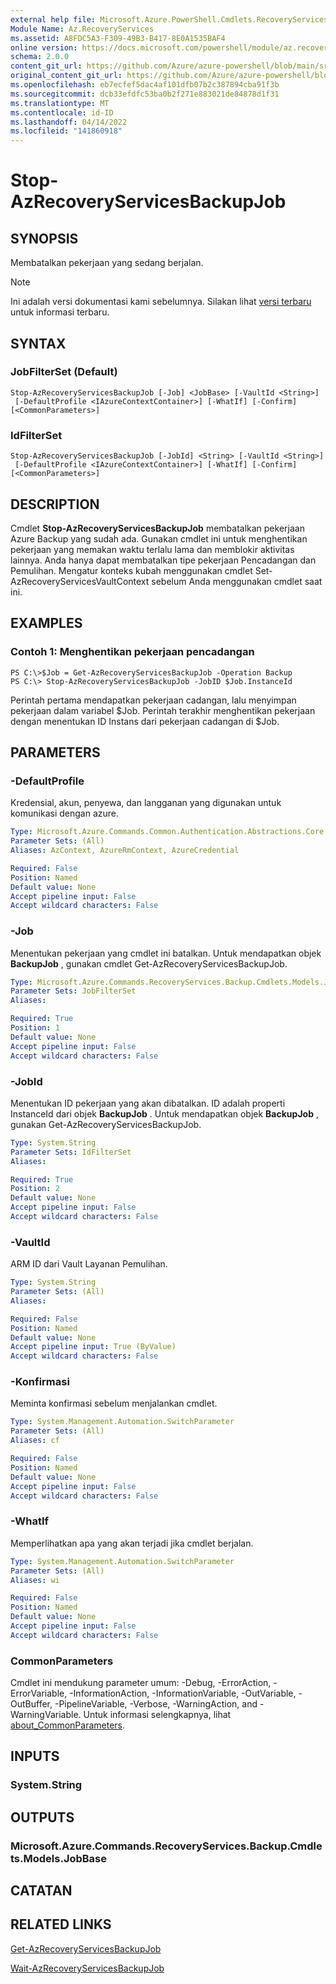 ```yaml
---
external help file: Microsoft.Azure.PowerShell.Cmdlets.RecoveryServices.Backup.dll-Help.xml
Module Name: Az.RecoveryServices
ms.assetid: A8FDC5A3-F309-49B3-B417-8E0A1535BAF4
online version: https://docs.microsoft.com/powershell/module/az.recoveryservices/stop-azrecoveryservicesbackupjob
schema: 2.0.0
content_git_url: https://github.com/Azure/azure-powershell/blob/main/src/RecoveryServices/RecoveryServices/help/Stop-AzRecoveryServicesBackupJob.md
original_content_git_url: https://github.com/Azure/azure-powershell/blob/main/src/RecoveryServices/RecoveryServices/help/Stop-AzRecoveryServicesBackupJob.md
ms.openlocfilehash: eb7ecfef5dac4af101dfb07b2c387894cba91f3b
ms.sourcegitcommit: dcb33efdfc53ba0b2f271e883021de84878d1f31
ms.translationtype: MT
ms.contentlocale: id-ID
ms.lasthandoff: 04/14/2022
ms.locfileid: "141860918"
---
```

# Stop-AzRecoveryServicesBackupJob

## SYNOPSIS
Membatalkan pekerjaan yang sedang berjalan.

> [!NOTE]
>Ini adalah versi dokumentasi kami sebelumnya. Silakan lihat [versi terbaru](/powershell/module/az.recoveryservices/stop-azrecoveryservicesbackupjob) untuk informasi terbaru.

## SYNTAX

### JobFilterSet (Default)
```
Stop-AzRecoveryServicesBackupJob [-Job] <JobBase> [-VaultId <String>]
 [-DefaultProfile <IAzureContextContainer>] [-WhatIf] [-Confirm] [<CommonParameters>]
```

### IdFilterSet
```
Stop-AzRecoveryServicesBackupJob [-JobId] <String> [-VaultId <String>]
 [-DefaultProfile <IAzureContextContainer>] [-WhatIf] [-Confirm] [<CommonParameters>]
```

## DESCRIPTION
Cmdlet **Stop-AzRecoveryServicesBackupJob** membatalkan pekerjaan Azure Backup yang sudah ada.
Gunakan cmdlet ini untuk menghentikan pekerjaan yang memakan waktu terlalu lama dan memblokir aktivitas lainnya.
Anda hanya dapat membatalkan tipe pekerjaan Pencadangan dan Pemulihan.
Mengatur konteks kubah menggunakan cmdlet Set-AzRecoveryServicesVaultContext sebelum Anda menggunakan cmdlet saat ini.

## EXAMPLES

### Contoh 1: Menghentikan pekerjaan pencadangan
```
PS C:\>$Job = Get-AzRecoveryServicesBackupJob -Operation Backup
PS C:\> Stop-AzRecoveryServicesBackupJob -JobID $Job.InstanceId
```

Perintah pertama mendapatkan pekerjaan cadangan, lalu menyimpan pekerjaan dalam variabel $Job.
Perintah terakhir menghentikan pekerjaan dengan menentukan ID Instans dari pekerjaan cadangan di $Job.

## PARAMETERS

### -DefaultProfile
Kredensial, akun, penyewa, dan langganan yang digunakan untuk komunikasi dengan azure.

```yaml
Type: Microsoft.Azure.Commands.Common.Authentication.Abstractions.Core.IAzureContextContainer
Parameter Sets: (All)
Aliases: AzContext, AzureRmContext, AzureCredential

Required: False
Position: Named
Default value: None
Accept pipeline input: False
Accept wildcard characters: False
```

### -Job
Menentukan pekerjaan yang cmdlet ini batalkan.
Untuk mendapatkan objek **BackupJob** , gunakan cmdlet Get-AzRecoveryServicesBackupJob.

```yaml
Type: Microsoft.Azure.Commands.RecoveryServices.Backup.Cmdlets.Models.JobBase
Parameter Sets: JobFilterSet
Aliases:

Required: True
Position: 1
Default value: None
Accept pipeline input: False
Accept wildcard characters: False
```

### -JobId
Menentukan ID pekerjaan yang akan dibatalkan.
ID adalah properti InstanceId dari objek **BackupJob** .
Untuk mendapatkan objek **BackupJob** , gunakan Get-AzRecoveryServicesBackupJob.

```yaml
Type: System.String
Parameter Sets: IdFilterSet
Aliases:

Required: True
Position: 2
Default value: None
Accept pipeline input: False
Accept wildcard characters: False
```

### -VaultId
ARM ID dari Vault Layanan Pemulihan.

```yaml
Type: System.String
Parameter Sets: (All)
Aliases:

Required: False
Position: Named
Default value: None
Accept pipeline input: True (ByValue)
Accept wildcard characters: False
```

### -Konfirmasi
Meminta konfirmasi sebelum menjalankan cmdlet.

```yaml
Type: System.Management.Automation.SwitchParameter
Parameter Sets: (All)
Aliases: cf

Required: False
Position: Named
Default value: None
Accept pipeline input: False
Accept wildcard characters: False
```

### -WhatIf
Memperlihatkan apa yang akan terjadi jika cmdlet berjalan.

```yaml
Type: System.Management.Automation.SwitchParameter
Parameter Sets: (All)
Aliases: wi

Required: False
Position: Named
Default value: None
Accept pipeline input: False
Accept wildcard characters: False
```

### CommonParameters
Cmdlet ini mendukung parameter umum: -Debug, -ErrorAction, -ErrorVariable, -InformationAction, -InformationVariable, -OutVariable, -OutBuffer, -PipelineVariable, -Verbose, -WarningAction, and -WarningVariable. Untuk informasi selengkapnya, lihat [about_CommonParameters](http://go.microsoft.com/fwlink/?LinkID=113216).

## INPUTS

### System.String

## OUTPUTS

### Microsoft.Azure.Commands.RecoveryServices.Backup.Cmdlets.Models.JobBase

## CATATAN

## RELATED LINKS

[Get-AzRecoveryServicesBackupJob](./Get-AzRecoveryServicesBackupJob.md)

[Wait-AzRecoveryServicesBackupJob](./Wait-AzRecoveryServicesBackupJob.md)


